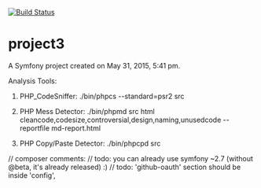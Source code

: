 <a href="https://travis-ci.org/panayotovyura/project3" target=_blank><img src="https://travis-ci.org/panayotovyura/project3.svg?branch=master" alt="Build Status"></a>

project3
========

A Symfony project created on May 31, 2015, 5:41 pm.

Analysis Tools:

1. PHP_CodeSniffer: ./bin/phpcs --standard=psr2 src

2. PHP Mess Detector: ./bin/phpmd src html cleancode,codesize,controversial,design,naming,unusedcode --reportfile md-report.html

3. PHP Copy/Paste Detector: ./bin/phpcpd src

// composer comments:
// todo: you can already use symfony ~2.7 (without @beta, it's already released) :)
// todo: 'github-oauth' section should be inside 'config',